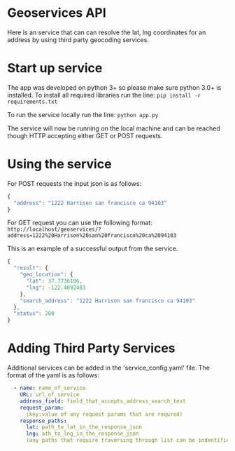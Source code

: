 # Geoservices API

Here is an service that can can resolve the lat, lng coordinates for an address
by using third party geocoding services. 

# Start up service

The app was developed on python 3+ so please make sure python 3.0+ is installed.
To install all required libraries run the line: `pip install -r requirements.txt`

To run the service locally run the line: `python app.py`

The service will now be running on the local machine and can be reached though HTTP accepting either GET or POST requests.

# Using the service
For POST requests the input json is as follows:

```javascript
{
  "address": "1222 Harrison san francisco ca 94103"
}
```
For GET request you can use the following format: 
`http://localhost/geoservices/?address=1222%20Harrison%20san%20francisco%20ca%2094103`

This is an example of a successful output from the service.
```javascript
{
  "result": {
    "geo_location": {
      "lat": 37.7736106,
      "lng": -122.4092483
    },
    "search_address": "1222 Harrison san francisco ca 94103"
  },
  "status": 200
}
```

# Adding Third Party Services

Additional services can be added in the 'service_config.yaml' file. The format of the yaml is as follows:
```yaml
  - name: name_of_service
    URL: url_of_service
    address_field: field_that_accepts_address_search_text
    request_param:
      (key:value of any request params that are requred)
    response_paths:
      lat: path_to_lat_in_the_response_json 
      lng: ath_to_lng_in_the_response_json
      (any paths that require traversing through list can be indentified by using the "list__(index)" key)
```
